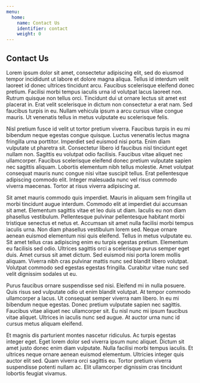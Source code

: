 ```yaml
---
menu:
  home:
    name: Contact Us
    identifier: contact
    weight: 0
---
```

Contact Us
----------

Lorem ipsum dolor sit amet, consectetur adipiscing elit, sed do eiusmod tempor incididunt ut labore et dolore magna aliqua. Tellus id interdum velit laoreet id donec ultrices tincidunt arcu. Faucibus scelerisque eleifend donec pretium. Facilisi morbi tempus iaculis urna id volutpat lacus laoreet non. Rutrum quisque non tellus orci. Tincidunt dui ut ornare lectus sit amet est placerat in. Erat velit scelerisque in dictum non consectetur a erat nam. Sed faucibus turpis in eu. Nullam vehicula ipsum a arcu cursus vitae congue mauris. Ut venenatis tellus in metus vulputate eu scelerisque felis.

Nisl pretium fusce id velit ut tortor pretium viverra. Faucibus turpis in eu mi bibendum neque egestas congue quisque. Luctus venenatis lectus magna fringilla urna porttitor. Imperdiet sed euismod nisi porta. Enim diam vulputate ut pharetra sit. Consectetur libero id faucibus nisl tincidunt eget nullam non. Sagittis eu volutpat odio facilisis. Faucibus vitae aliquet nec ullamcorper. Faucibus scelerisque eleifend donec pretium vulputate sapien nec sagittis aliquam. Lobortis elementum nibh tellus molestie. Amet volutpat consequat mauris nunc congue nisi vitae suscipit tellus. Erat pellentesque adipiscing commodo elit. Integer malesuada nunc vel risus commodo viverra maecenas. Tortor at risus viverra adipiscing at.

Sit amet mauris commodo quis imperdiet. Mauris in aliquam sem fringilla ut morbi tincidunt augue interdum. Commodo elit at imperdiet dui accumsan sit amet. Elementum sagittis vitae et leo duis ut diam. Iaculis eu non diam phasellus vestibulum. Pellentesque pulvinar pellentesque habitant morbi tristique senectus et netus et. Accumsan sit amet nulla facilisi morbi tempus iaculis urna. Non diam phasellus vestibulum lorem sed. Neque ornare aenean euismod elementum nisi quis eleifend. Tellus in metus vulputate eu. Sit amet tellus cras adipiscing enim eu turpis egestas pretium. Elementum eu facilisis sed odio. Ultrices sagittis orci a scelerisque purus semper eget duis. Amet cursus sit amet dictum. Sed euismod nisi porta lorem mollis aliquam. Viverra nibh cras pulvinar mattis nunc sed blandit libero volutpat. Volutpat commodo sed egestas egestas fringilla. Curabitur vitae nunc sed velit dignissim sodales ut eu.

Purus faucibus ornare suspendisse sed nisi. Eleifend mi in nulla posuere. Quis risus sed vulputate odio ut enim blandit volutpat. At tempor commodo ullamcorper a lacus. Ut consequat semper viverra nam libero. In eu mi bibendum neque egestas. Donec pretium vulputate sapien nec sagittis. Faucibus vitae aliquet nec ullamcorper sit. Eu nisl nunc mi ipsum faucibus vitae aliquet. Ultrices in iaculis nunc sed augue. At auctor urna nunc id cursus metus aliquam eleifend.

Et magnis dis parturient montes nascetur ridiculus. Ac turpis egestas integer eget. Eget lorem dolor sed viverra ipsum nunc aliquet. Dictum sit amet justo donec enim diam vulputate. Nulla facilisi morbi tempus iaculis. Et ultrices neque ornare aenean euismod elementum. Ultricies integer quis auctor elit sed. Quam viverra orci sagittis eu. Tortor pretium viverra suspendisse potenti nullam ac. Elit ullamcorper dignissim cras tincidunt lobortis feugiat vivamus.
